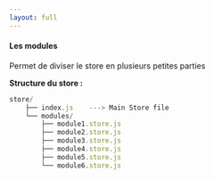 ```yaml
---
layout: full
---
```

#### Les modules

Permet de diviser le store en plusieurs petites parties

**Structure du store :**
```js 
store/
    ├── index.js    ---> Main Store file
    └── modules/
        ├── module1.store.js
        ├── module2.store.js
        ├── module3.store.js
        ├── module4.store.js
        ├── module5.store.js
        └── module6.store.js
```